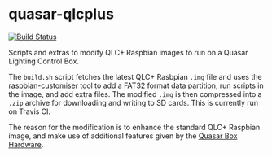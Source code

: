 # quasar-qlcplus

[![Build Status](https://travis-ci.com/lumastar/quasar-qlcplus.svg?branch=master)](https://travis-ci.com/lumastar/quasar-qlcplus)

Scripts and extras to modify QLC+ Raspbian images to run on a Quasar Lighting Control Box.

The `build.sh` script fetches the latest QLC+ Rasbpian `.img` file and uses the [raspbian-customiser]() tool to add a FAT32 format data partition, run scripts in the image, and add extra files. The modified `.img` is then compressed into a `.zip` archive for downloading and writing to SD cards. This is currently run on Travis CI.

The reason for the modification is to enhance the standard QLC+ Raspbian image, and make use of additional  features given by the [Quasar Box Hardware](https://github.com/lumastar/quasar-hardware).
